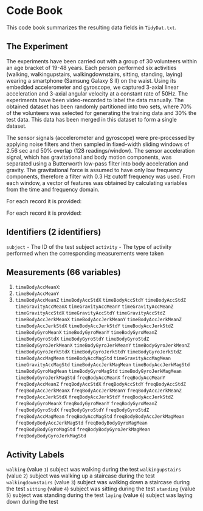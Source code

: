 # Code Book

This code book summarizes the resulting data fields in `TidyDat.txt`.

## The Experiment
The experiments have been carried out with a group of 30 volunteers within an age bracket of 19-48 years. Each person performed six activities (walking, walkingupstairs, walkingdownstairs, sitting, standing, laying) wearing a smartphone (Samsung Galaxy S II) on the waist. Using its embedded accelerometer and gyroscope, we captured 3-axial linear acceleration and 3-axial angular velocity at a constant rate of 50Hz. The experiments have been video-recorded to label the data manually. The obtained dataset has been randomly partitioned into two sets, where 70% of the volunteers was selected for generating the training data and 30% the test data. This data has been merged in this dataset to form a single dataset. 

The sensor signals (accelerometer and gyroscope) were pre-processed by applying noise filters and then sampled in fixed-width sliding windows of 2.56 sec and 50% overlap (128 readings/window). The sensor acceleration signal, which has gravitational and body motion components, was separated using a Butterworth low-pass filter into body acceleration and gravity. The gravitational force is assumed to have only low frequency components, therefore a filter with 0.3 Hz cutoff frequency was used. From each window, a vector of features was obtained by calculating variables from the time and frequency domain.

For each record it is provided:

For each record it is provided:

## Identifiers (2 identifiers)

 `subject` - The ID of the test subject
 `activity` - The type of activity performed when the corresponding measurements were taken

## Measurements (66 variables)
1. `timeBodyAccMeanX`: 
2. `timeBodyAccMeanY`
3. `timeBodyAccMeanZ`
`timeBodyAccStdX`
`timeBodyAccStdY`
`timeBodyAccStdZ`
`timeGravityAccMeanX`
`timeGravityAccMeanY`
`timeGravityAccMeanZ`
`timeGravityAccStdX`
`timeGravityAccStdY`
`timeGravityAccStdZ`
`timeBodyAccJerkMeanX`
`timeBodyAccJerkMeanY`
`timeBodyAccJerkMeanZ`
`timeBodyAccJerkStdX`
`timeBodyAccJerkStdY`
`timeBodyAccJerkStdZ`
`timeBodyGyroMeanX`
`timeBodyGyroMeanY`
`timeBodyGyroMeanZ`
`timeBodyGyroStdX`
`timeBodyGyroStdY`
`timeBodyGyroStdZ`
`timeBodyGyroJerkMeanX`
`timeBodyGyroJerkMeanY`
`timeBodyGyroJerkMeanZ`
`timeBodyGyroJerkStdX`
`timeBodyGyroJerkStdY`
`timeBodyGyroJerkStdZ`
`timeBodyAccMagMean`
`timeBodyAccMagStd`
`timeGravityAccMagMean`
`timeGravityAccMagStd`
`timeBodyAccJerkMagMean`
`timeBodyAccJerkMagStd`
`timeBodyGyroMagMean`
`timeBodyGyroMagStd`
`timeBodyGyroJerkMagMean`
`timeBodyGyroJerkMagStd`
`freqBodyAccMeanX`
`freqBodyAccMeanY`
`freqBodyAccMeanZ`
`freqBodyAccStdX`
`freqBodyAccStdY`
`freqBodyAccStdZ`
`freqBodyAccJerkMeanX`
`freqBodyAccJerkMeanY`
`freqBodyAccJerkMeanZ`
`freqBodyAccJerkStdX`
`freqBodyAccJerkStdY`
`freqBodyAccJerkStdZ`
`freqBodyGyroMeanX`
`freqBodyGyroMeanY`
`freqBodyGyroMeanZ`
`freqBodyGyroStdX`
`freqBodyGyroStdY`
`freqBodyGyroStdZ`
`freqBodyAccMagMean`
`freqBodyAccMagStd`
`freqBodyBodyAccJerkMagMean`
`freqBodyBodyAccJerkMagStd`
`freqBodyBodyGyroMagMean`
`freqBodyBodyGyroMagStd`
`freqBodyBodyGyroJerkMagMean`
`freqBodyBodyGyroJerkMagStd`

## Activity Labels

 `walking` (value `1`) subject was walking during the test
 `walkingupstairs` (value `2`) subject was walking up a staircase during the test
 `walkingdownstairs` (value `3`) subject was walking down a staircase during the test
 `sitting` (value `4`) subject was sitting during the test
 `standing` (value `5`) subject was standing during the test
 `laying` (value `6`) subject was laying down during the test